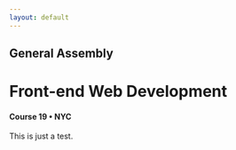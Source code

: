 ```yaml
---
layout: default
---
```


## General Assembly

# Front-end Web Development

#### Course 19 • NYC

This is just a test.
